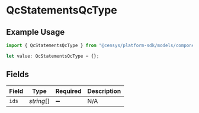 # QcStatementsQcType

## Example Usage

```typescript
import { QcStatementsQcType } from "@censys/platform-sdk/models/components";

let value: QcStatementsQcType = {};
```

## Fields

| Field              | Type               | Required           | Description        |
| ------------------ | ------------------ | ------------------ | ------------------ |
| `ids`              | *string*[]         | :heavy_minus_sign: | N/A                |
